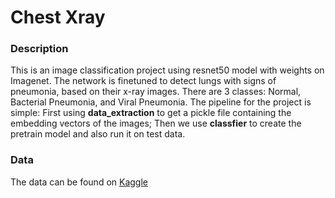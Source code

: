 # Chest Xray
### Description 
This is an image classification project using resnet50 model with weights on Imagenet. The network is finetuned to detect lungs with signs of pneumonia, based on their x-ray images. There are 3 classes: Normal, Bacterial Pneumonia, and Viral Pneumonia. The pipeline for the project is simple: First using **data_extraction** to get a pickle file containing the embedding vectors of the images; Then we use **classfier** to create the pretrain model and also run it on test data. 

### Data
The data can be found on [Kaggle](https://www.kaggle.com/paultimothymooney/chest-xray-pneumonia)

